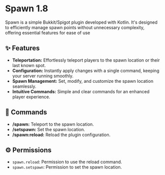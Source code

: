 # Spawn 1.8
Spawn is a simple Bukkit/Spigot plugin developed with Kotlin. It's designed to efficiently manage spawn points without unnecessary complexity, offering essential features for ease of use

## ✨ Features

- **Teleportation:** Effortlessly teleport players to the spawn location or their last known spot.
- **Configuration:** Instantly apply changes with a single command, keeping your server running smoothly.
- **Spawn Management:** Set, modify, and customize the spawn location seamlessly.
- **Intuitive Commands:** Simple and clear commands for an enhanced player experience.

## 🔧 Commands

- **/spawn:** Teleport to the spawn location.
- **/setspawn:** Set the spawn location.
- **/spawn:reload:** Reload the plugin configuration.

## ⚙️ Permissions

- `spawn.reload`: Permission to use the reload command.
- `spawn.setspawn`: Permission to set the spawn location.
